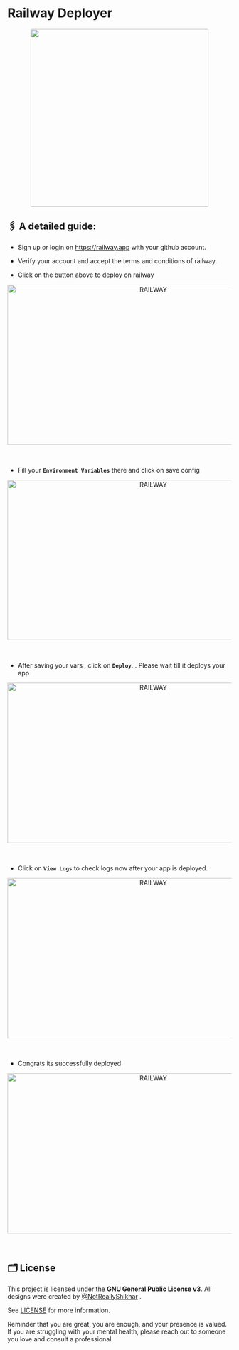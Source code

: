 # Railway Deployer

<p align="center">
  <a href="https://railway.app/new/template?code=FQTjAJ&referralCode=notreallyshikhar"><img src="https://railway.app/button.svg" width="400"/></a>
</p>


## 🖇 A detailed guide:

- Sign up or login on https://railway.app with your github account.

- Verify your account and accept the terms and conditions of railway. 

- Click on the [button](https://railway.app/new/template?code=FQTjAJ&referralCode=notreallyshikhar) above to deploy on railway

<p align="center">
    <img src="https://telegra.ph//file/70528eb60f470f19513f9.jpg" height="360" width="640" alt="RAILWAY"><br><br><br>
</p>
  
-  Fill your **`Environment Variables`** there and click on save config
  
<p align="center">
    <img src="https://telegra.ph//file/89cb99147db38b3377ca8.jpg" height="360" width="640" alt="RAILWAY"><br><br><br>
</p>
  
  
- After saving your vars , click on **`Deploy`**... Please wait till it deploys your app

<p align="center">
    <img src="https://telegra.ph//file/d1d32b0e8bcb20b2431dd.jpg" height="360" width="640" alt="RAILWAY"><br><br><br>
</p>
  
- Click on **`View Logs`** to check logs now after your app is deployed.
  
<p align="center">
    <img src="https://telegra.ph//file/824a189bbcd66dd50d066.jpg" height="360" width="640" alt="RAILWAY"><br><br><br>
</p>
  
  
- Congrats its successfully deployed
  
<p align="center">
    <img src="https://telegra.ph//file/9a4e82671b391dc75aedf.jpg" height="360" width="640" alt="RAILWAY"><br><br><br>
</p>
  
 

## 🗂 License

This project is licensed under the **GNU General Public License v3**. All designs were created by [@NotReallyShikhar](https://github.com/NotReallyShikhar) .

See [LICENSE](LICENSE) for more information.


Reminder that you are great, you are enough, and your presence is valued. If you are struggling with your mental health, please reach out to someone you love and consult a professional.
